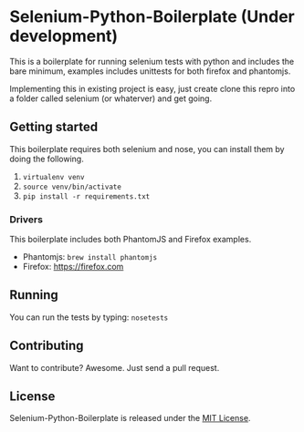 # Selenium-Python-Boilerplate (Under development)

This is a boilerplate for running selenium tests with python and includes the bare minimum, examples includes unittests for both firefox and phantomjs.

Implementing this in existing project is easy, just create clone this repro into a folder called selenium (or whaterver) and get going.


## Getting started

This boilerplate requires both selenium and nose, you can install them by doing the following.

1. `virtualenv venv`
2. `source venv/bin/activate`
3. `pip install -r requirements.txt`


### Drivers

This boilerplate includes both PhantomJS and Firefox examples.

- Phantomjs: `brew install phantomjs`
- Firefox: https://firefox.com


## Running

You can run the tests by typing: `nosetests`


## Contributing

Want to contribute? Awesome. Just send a pull request.


## License

Selenium-Python-Boilerplate is released under the [MIT License](http://www.opensource.org/licenses/MIT).
